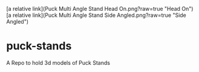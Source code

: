 [a relative link](Puck Multi Angle Stand Head On.png?raw=true "Head On")
[a relative link](Puck Multi Angle Stand Side Angled.png?raw=true "Side Angled")


# puck-stands
A Repo to hold 3d models of Puck Stands
